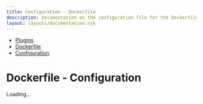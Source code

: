 ```yaml
---
title: Configuration - Dockerfile
description: Documentation on the configuration file for the Dockerfile code formatting plugin for dprint.
layout: layouts/documentation.njk
---
```


<nav class="breadcrumb" aria-label="breadcrumbs">
  <ul>
    <li><a href="/plugins">Plugins</a></li>
    <li><a href="/plugins/dockerfile">Dockerfile</a></li>
    <li><a href="/plugins/dockerfile/config">Configuration</a></li>
  </ul>
</nav>

# Dockerfile - Configuration

<div class="plugin-config-table" data-url="https://plugins.dprint.dev/dprint/dprint-plugin-dockerfile/latest/schema.json">
  Loading...
</div>
